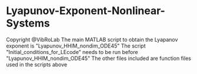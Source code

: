 # Lyapunov-Exponent-Nonlinear-Systems
Copyright @VibRoLab
The main MATLAB script to obtain the Lyapanov exponent is "Lyapunov_HHIM_nondim_ODE45" 
The script "Initial_conditions_for_LEcode" needs to be run before "Lyapunov_HHIM_nondim_ODE45"
The other files included are function files used in the scripts above 
